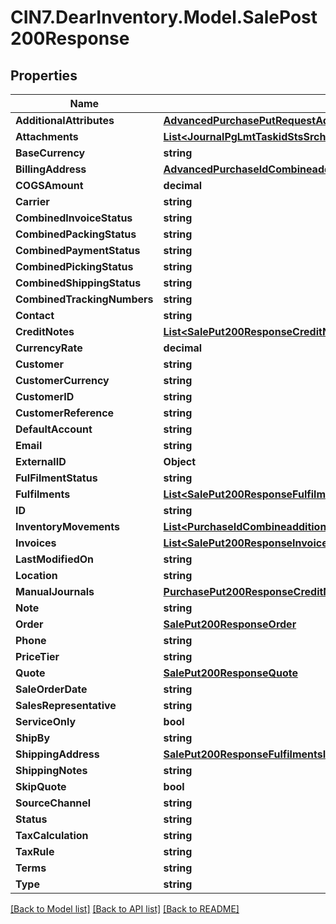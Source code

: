 # CIN7.DearInventory.Model.SalePost200Response

## Properties

| Name                        | Type                                                                                                                                                                  | Description | Notes      |
| --------------------------- | --------------------------------------------------------------------------------------------------------------------------------------------------------------------- | ----------- | ---------- |
| **AdditionalAttributes**    | [**AdvancedPurchasePutRequestAdditionalAttributes**](AdvancedPurchasePutRequestAdditionalAttributes.md)                                                               |             | [optional] |
| **Attachments**             | [**List&lt;JournalPgLmtTaskidStsSrchGet200ResponseJournalsInnerAttachmentsInner&gt;**](JournalPgLmtTaskidStsSrchGet200ResponseJournalsInnerAttachmentsInner.md)       |             | [optional] |
| **BaseCurrency**            | **string**                                                                                                                                                            |             | [optional] |
| **BillingAddress**          | [**AdvancedPurchaseIdCombineadditionalchargesGet200ResponseBillingAddress**](AdvancedPurchaseIdCombineadditionalchargesGet200ResponseBillingAddress.md)               |             | [optional] |
| **COGSAmount**              | **decimal**                                                                                                                                                           |             | [optional] |
| **Carrier**                 | **string**                                                                                                                                                            |             | [optional] |
| **CombinedInvoiceStatus**   | **string**                                                                                                                                                            |             | [optional] |
| **CombinedPackingStatus**   | **string**                                                                                                                                                            |             | [optional] |
| **CombinedPaymentStatus**   | **string**                                                                                                                                                            |             | [optional] |
| **CombinedPickingStatus**   | **string**                                                                                                                                                            |             | [optional] |
| **CombinedShippingStatus**  | **string**                                                                                                                                                            |             | [optional] |
| **CombinedTrackingNumbers** | **string**                                                                                                                                                            |             | [optional] |
| **Contact**                 | **string**                                                                                                                                                            |             | [optional] |
| **CreditNotes**             | [**List&lt;SalePut200ResponseCreditNotesInner&gt;**](SalePut200ResponseCreditNotesInner.md)                                                                           |             | [optional] |
| **CurrencyRate**            | **decimal**                                                                                                                                                           |             | [optional] |
| **Customer**                | **string**                                                                                                                                                            |             | [optional] |
| **CustomerCurrency**        | **string**                                                                                                                                                            |             | [optional] |
| **CustomerID**              | **string**                                                                                                                                                            |             | [optional] |
| **CustomerReference**       | **string**                                                                                                                                                            |             | [optional] |
| **DefaultAccount**          | **string**                                                                                                                                                            |             | [optional] |
| **Email**                   | **string**                                                                                                                                                            |             | [optional] |
| **ExternalID**              | **Object**                                                                                                                                                            |             | [optional] |
| **FulFilmentStatus**        | **string**                                                                                                                                                            |             | [optional] |
| **Fulfilments**             | [**List&lt;SalePut200ResponseFulfilmentsInner&gt;**](SalePut200ResponseFulfilmentsInner.md)                                                                           |             | [optional] |
| **ID**                      | **string**                                                                                                                                                            |             | [optional] |
| **InventoryMovements**      | [**List&lt;PurchaseIdCombineadditionalchargesGet200ResponseInventoryMovementsInner&gt;**](PurchaseIdCombineadditionalchargesGet200ResponseInventoryMovementsInner.md) |             | [optional] |
| **Invoices**                | [**List&lt;SalePut200ResponseInvoicesInner&gt;**](SalePut200ResponseInvoicesInner.md)                                                                                 |             | [optional] |
| **LastModifiedOn**          | **string**                                                                                                                                                            |             | [optional] |
| **Location**                | **string**                                                                                                                                                            |             | [optional] |
| **ManualJournals**          | [**PurchasePut200ResponseCreditNoteUnstock**](PurchasePut200ResponseCreditNoteUnstock.md)                                                                             |             | [optional] |
| **Note**                    | **string**                                                                                                                                                            |             | [optional] |
| **Order**                   | [**SalePut200ResponseOrder**](SalePut200ResponseOrder.md)                                                                                                             |             | [optional] |
| **Phone**                   | **string**                                                                                                                                                            |             | [optional] |
| **PriceTier**               | **string**                                                                                                                                                            |             | [optional] |
| **Quote**                   | [**SalePut200ResponseQuote**](SalePut200ResponseQuote.md)                                                                                                             |             | [optional] |
| **SaleOrderDate**           | **string**                                                                                                                                                            |             | [optional] |
| **SalesRepresentative**     | **string**                                                                                                                                                            |             | [optional] |
| **ServiceOnly**             | **bool**                                                                                                                                                              |             | [optional] |
| **ShipBy**                  | **string**                                                                                                                                                            |             | [optional] |
| **ShippingAddress**         | [**SalePut200ResponseFulfilmentsInnerShipShippingAddress**](SalePut200ResponseFulfilmentsInnerShipShippingAddress.md)                                                 |             | [optional] |
| **ShippingNotes**           | **string**                                                                                                                                                            |             | [optional] |
| **SkipQuote**               | **bool**                                                                                                                                                              |             | [optional] |
| **SourceChannel**           | **string**                                                                                                                                                            |             | [optional] |
| **Status**                  | **string**                                                                                                                                                            |             | [optional] |
| **TaxCalculation**          | **string**                                                                                                                                                            |             | [optional] |
| **TaxRule**                 | **string**                                                                                                                                                            |             | [optional] |
| **Terms**                   | **string**                                                                                                                                                            |             | [optional] |
| **Type**                    | **string**                                                                                                                                                            |             | [optional] |

[[Back to Model list]](../README.md#documentation-for-models) [[Back to API list]](../README.md#documentation-for-api-endpoints) [[Back to README]](../README.md)
